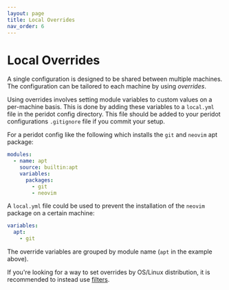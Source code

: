 ```yaml
---
layout: page
title: Local Overrides
nav_order: 6
---
```


# Local Overrides

A single configuration is designed to be shared between multiple machines. The configuration can be tailored to each machine by using *overrides*.

Using overrides involves setting module variables to custom values on a per-machine basis. This is done by adding these variables to a `local.yml` file in the peridot config directory. This file should be added to your peridot configurations `.gitignore` file if you commit your setup.

For a peridot config like the following which installs the `git` and `neovim` apt package:

```yaml
modules:
  - name: apt
    source: builtin:apt
    variables:
      packages:
        - git
        - neovim
```

A `local.yml` file could be used to prevent the installation of the `neovim` package on a certain machine:

```yaml
variables:
  apt:
    - git
```

The override variables are grouped by module name (`apt` in the example above).

If you're looking for a way to set overrides by OS/Linux distribution, it is recommended to instead use [filters](modules/filters).
